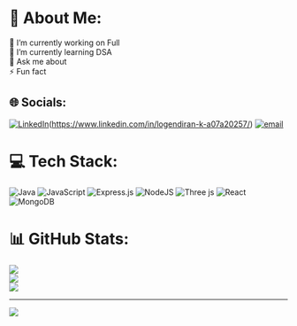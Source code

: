 # 💫 About Me:
🔭 I’m currently working on Full <br>🌱 I’m currently learning DSA<br>💬 Ask me about<br>⚡ Fun fact


## 🌐 Socials:
[![LinkedIn](https://img.shields.io/badge/LinkedIn-%230077B5.svg?logo=linkedin&logoColor=white)](https://linkedin.com/in/https://www.linkedin.com/in/logendiran-k-a07a20257/)(https://www.linkedin.com/in/logendiran-k-a07a20257/) [![email](https://img.shields.io/badge/Email-D14836?logo=gmail&logoColor=white)](mailto:logendiran2005@gmail.com) 

# 💻 Tech Stack:
![Java](https://img.shields.io/badge/java-%23ED8B00.svg?style=for-the-badge&logo=openjdk&logoColor=white) ![JavaScript](https://img.shields.io/badge/javascript-%23323330.svg?style=for-the-badge&logo=javascript&logoColor=%23F7DF1E) ![Express.js](https://img.shields.io/badge/express.js-%23404d59.svg?style=for-the-badge&logo=express&logoColor=%2361DAFB) ![NodeJS](https://img.shields.io/badge/node.js-6DA55F?style=for-the-badge&logo=node.js&logoColor=white) ![Three js](https://img.shields.io/badge/threejs-black?style=for-the-badge&logo=three.js&logoColor=white) ![React](https://img.shields.io/badge/react-%2320232a.svg?style=for-the-badge&logo=react&logoColor=%2361DAFB) ![MongoDB](https://img.shields.io/badge/MongoDB-%234ea94b.svg?style=for-the-badge&logo=mongodb&logoColor=white)
# 📊 GitHub Stats:
![](https://github-readme-stats.vercel.app/api?username=logendiranK&theme=dark&hide_border=false&include_all_commits=false&count_private=false)<br/>
![](https://nirzak-streak-stats.vercel.app/?user=logendiranK&theme=dark&hide_border=false)<br/>
![](https://github-readme-stats.vercel.app/api/top-langs/?username=logendiranK&theme=dark&hide_border=false&include_all_commits=false&count_private=false&layout=compact)

---
[![](https://visitcount.itsvg.in/api?id=logendiranK&icon=0&color=0)](https://visitcount.itsvg.in)

<!-- Proudly created with GPRM ( https://gprm.itsvg.in ) -->
